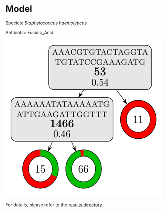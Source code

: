 
# Model

Species: *Staphylococcus haemolyticus*

Antibiotic: Fusidic_Acid

<img src="./model.png" width=500 height=500 />

For details, please refer to the [results directory](../../../../../results/cart_b/staphylococcus%20haemolyticus/fusidic_acid/repeat_0/).

